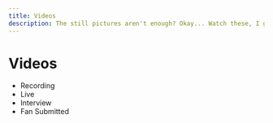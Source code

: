 ```yaml
---
title: Videos
description: The still pictures aren't enough? Okay... Watch these, I guess?
--- 
```


# Videos

- Recording
- Live
- Interview
- Fan Submitted
